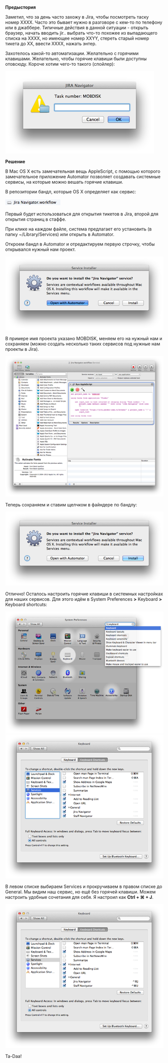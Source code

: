 **Предыстория**

Заметил, что за день часто захожу в Jira, чтобы посмотреть таску номер ХХХХ. Часто это бывает нужно в разговоре с кем-то по телефону или в джаббере. Типичные действия в данной ситуации - открыть браузер, начать вводить jir.. выбрать что-то похожее из выпадающего списка на ХХХХ, но имеющее номер ХХYY, стереть старый номер тикета до ХХ, ввести ХХХХ, нажать энтер.

Захотелось какой-то автоматизации. Желательно с горячими клавишами. Желательно, чтобы горячие клавиши были доступны отовсюду. Короче хотим чего-то такого (спойлер):

![alt tag](https://github.com/gn0meavp/Jira-Automator/blob/master/readme%20images/Screen%20Shot%202013-02-20%20at%202.59.26.png)


**Решение**

В Mac OS X есть замечательная вещь AppleScript, с помощью которого замечательное приложение Automator позволяет создавать системные сервисы, на которые можно вешать горячие клавиши.

В репозитории бандл, которые OS X определяет как сервис:

![alt tag](https://github.com/gn0meavp/Jira-Automator/blob/master/readme%20images/Screen%20Shot%202013-02-20%20at%202.31.45.png)

Первый будет использоваться для открытия тикетов в Jira, второй для открытия страниц в стаффе.

При клике на каждом файле, система предлагает его установить (в папку ~/Library/Services) или открыть в Automator. 

Откроем бандл в Automator и отредактируем первую строчку, чтобы открывался нужный нам проект. 

![alt tag](https://github.com/gn0meavp/Jira-Automator/blob/master/readme%20images/Screen%20Shot%202013-02-20%20at%202.39.33.png)

В примере имя проекта указано MOBDISK, меняем его на нужный нам и сохраняем (можно создать несколько таких сервисов под нужные нам проекты в Jira). 

![alt tag](https://github.com/gn0meavp/Jira-Automator/blob/master/readme%20images/Screen%20Shot%202013-02-20%20at%202.39.42.png)

Теперь сохраняем и ставим щелчком в файндере по бандлу:

![alt tag](https://github.com/gn0meavp/Jira-Automator/blob/master/readme%20images/Screen%20Shot%202013-02-20%20at%202.37.57.png)

Отлично! Осталось настроить горячие клавиши в системных настройках для наших сервисов. Для этого идём в System Preferences **>** Keyboard **>** Keyboard shortcuts:

![alt tag](https://github.com/gn0meavp/Jira-Automator/blob/master/readme%20images/Screen%20Shot%202013-02-20%20at%202.46.00.png) ![alt tag](https://github.com/gn0meavp/Jira-Automator/blob/master/readme%20images/Screen%20Shot%202013-02-20%20at%202.46.39.png)

В левом списке выбираем Services и прокручиваем в правом списке до General. Мы видим наш сервис, но ещё без горячей клавиши. Можем настроить удобные сочетания для себя. Я настроил как **Ctrl + ⌘ + J**.

![alt tag](https://github.com/gn0meavp/Jira-Automator/blob/master/readme%20images/Screen%20Shot%202013-02-20%20at%202.50.27.png)

Ta-Daa! 
